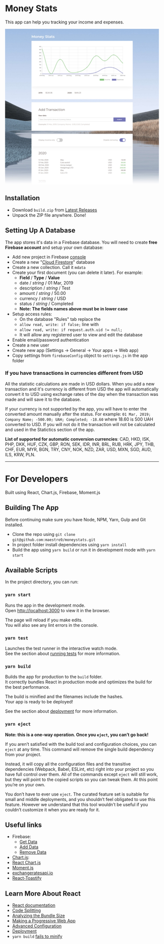 # Money Stats

This app can help you tracking your income and expenses.

![Screenshot](./screenshot.jpg)

## Installation

- Download `build.zip` from [Latest Releases](https://github.com/maestro9/moneystats/releases)
- Unpack the ZIP file anywhere. Done!

## Setting Up A Database

The app stores it's data in a Firebase database. You will need to create **free Firebase account** and setup your own database:

- Add new project in Firebase [console](https://console.firebase.google.com/)
- Create a new "[Cloud Firestore](https://firebase.google.com/products/firestore/)" database
- Create a new collection. Call it `mdata`
- Create your first document (you can delete it later). For example:
	- **Field** / **Type** / **Value**
	- date / *string* / 01 Mar, 2019
	- description / *string* / Test
	- amount / *string* / 50.00
	- currency / *string* / USD
	- status / *string* / Completed
	- **Note: The fields names above must be in lower case**
- Setup access rules:
	- On the database "Rules" tab replace the
	- `allow read, write: if false;` line with
	- `allow read, write: if request.auth.uid != null;`
	- It will allow any registered user to view and edit the database
- Enable email/password authentication
- Create a new user
- Create new app (Settings → General → Your apps → Web app)
- Сopy settings from `firebaseConfig` object to `settings.js` in the app folder

### If you have transactions in currencies different from USD

All the statistic calculations are made in USD dollars. When you add a new transaction and it's currency is different from USD the app will automatically convert it to USD using exchange rates of the day when the transaction was made and will save it to the database.

If your currency is not supported by the app, you will have to enter the converted amount manually after the status. For example: `01 Mar, 2019; Company Name; -500.00; UAH; Completed; -18.60` where 18.60 is 500 UAH converted to USD. If you will not do it the transaction will not be calculated and used in the Statictics section of the app.

**List of supported for automatic conversion currencies**: CAD, HKD, ISK, PHP, DKK, HUF, CZK, GBP, RON, SEK, IDR, INR, BRL, RUB, HRK, JPY, THB, CHF, EUR, MYR, BGN, TRY, CNY, NOK, NZD, ZAR, USD, MXN, SGD, AUD, ILS, KRW, PLN.

---

# For Developers

Built using React, Chart.js, Firebase, Moment.js

## Building The App

Before continuing make sure you have Node, NPM, Yarn, Gulp and Git installed.

- Clone the repo using `git clone git@github.com:maestro9/moneystats.git`
- In project folder install dependencies using `yarn install`
- Build the app using `yarn build` or run it in development mode with `yarn start`

## Available Scripts

In the project directory, you can run:

### `yarn start`

Runs the app in the development mode.<br />
Open [http://localhost:3000](http://localhost:3000) to view it in the browser.

The page will reload if you make edits.<br />
You will also see any lint errors in the console.

### `yarn test`

Launches the test runner in the interactive watch mode.<br />
See the section about [running tests](https://facebook.github.io/create-react-app/docs/running-tests) for more information.

### `yarn build`

Builds the app for production to the `build` folder.<br />
It correctly bundles React in production mode and optimizes the build for the best performance.

The build is minified and the filenames include the hashes.<br />
Your app is ready to be deployed!

See the section about [deployment](https://facebook.github.io/create-react-app/docs/deployment) for more information.

### `yarn eject`

**Note: this is a one-way operation. Once you `eject`, you can’t go back!**

If you aren’t satisfied with the build tool and configuration choices, you can `eject` at any time. This command will remove the single build dependency from your project.

Instead, it will copy all the configuration files and the transitive dependencies (Webpack, Babel, ESLint, etc) right into your project so you have full control over them. All of the commands except `eject` will still work, but they will point to the copied scripts so you can tweak them. At this point you’re on your own.

You don’t have to ever use `eject`. The curated feature set is suitable for small and middle deployments, and you shouldn’t feel obligated to use this feature. However we understand that this tool wouldn’t be useful if you couldn’t customize it when you are ready for it.

## Useful links

- Firebase:
	- [Get Data](https://firebase.google.com/docs/firestore/query-data/get-data)
	- [Add Data](https://firebase.google.com/docs/firestore/manage-data/add-data)
	- [Remove Data](https://firebase.google.com/docs/firestore/manage-data/delete-data)
- [Chart.js](https://www.chartjs.org/docs/):
- [React Chart.js](https://github.com/jerairrest/react-chartjs-2)
- [Moment.js](https://momentjs.com/)
- [exchangeratesapi.io](https://exchangeratesapi.io/)
- [React-Toastify](https://github.com/fkhadra/react-toastify)

## Learn More About React

- [React documentation](https://reactjs.org/)
- [Code Splitting](https://facebook.github.io/create-react-app/docs/code-splitting)
- [Analyzing the Bundle Size](https://facebook.github.io/create-react-app/docs/analyzing-the-bundle-size)
- [Making a Progressive Web App](https://facebook.github.io/create-react-app/docs/making-a-progressive-web-app)
- [Advanced Configuration](https://facebook.github.io/create-react-app/docs/advanced-configuration)
- [Deployment](https://facebook.github.io/create-react-app/docs/deployment)
- `yarn build` [fails to minify](https://facebook.github.io/create-react-app/docs/troubleshooting#npm-run-build-fails-to-minify)
